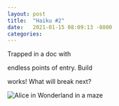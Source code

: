 ```yaml
---
layout: post
title:  "Haiku #2"
date:   2021-01-15 08:09:13 -0800
categories:
---
```

Trapped in a doc with

endless points of entry. Build

works! What will break next?

![Alice in Wonderland in a maze](https://media.giphy.com/media/ACLCA6bvwBEvC/giphy.gif)
